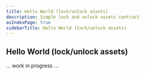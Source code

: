 ```yaml
---
title: Hello World (lock/unlock assets)
description: Simple lock and unlock assets contract
asIndexPage: true
sidebarTitle: Hello World (lock/unlock assets)
---
```


## Hello World (lock/unlock assets)

... work in progress ...